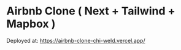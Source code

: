 # Airbnb Clone ( Next + Tailwind + Mapbox )


Deployed at: https://airbnb-clone-chi-weld.vercel.app/

